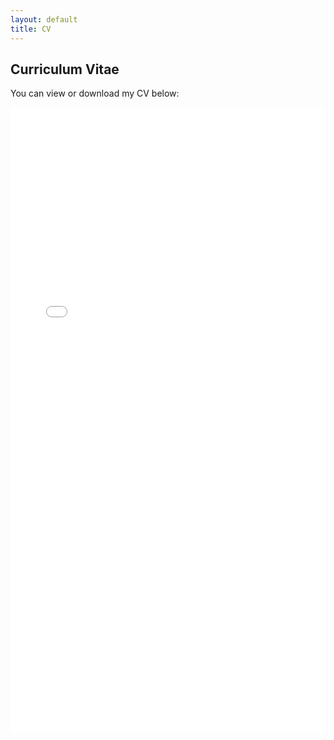 ```yaml
---
layout: default
title: CV
---
```


<section class="sections">
<h1>Curriculum Vitae</h1>
<p>You can view or download my CV below:</p>

<embed src="/assets/cv.pdf" type="application/pdf" width="100%" height="1000px" />

</section>
